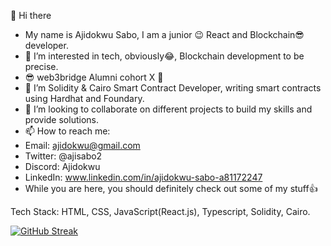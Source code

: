 👋 Hi there
- My name is Ajidokwu Sabo, I am a junior 😉 React and Blockchain😎 developer.
- 👀 I’m interested in tech, obviously😂, Blockchain development to be precise.
- 😎 web3bridge Alumni cohort X 🤗
- 🌱 I’m Solidity & Cairo Smart Contract Developer, writing smart contracts using Hardhat and Foundary.
- 💞️ I’m looking to collaborate on different projects to build my skills and provide solutions.
- 📫 How to reach me:
- Email: ajidokwu@gmail.com
- Twitter: @ajisabo2
- Discord: Ajidokwu
- LinkedIn: www.linkedin.com/in/ajidokwu-sabo-a81172247
- While you are here, you should definitely check out some of my stuff👍

Tech Stack: HTML, CSS, JavaScript(React.js), Typescript, Solidity, Cairo.
<!---
Aji70/aji70 is a ✨ special ✨ repository because its `README.md` (this file) appears on your GitHub profile.
You can click the Preview link to take a look at your changes.
--->
[![GitHub Streak](https://streak-stats.demolab.com?user=aji70&theme=github-dark-blue)](https://git.io/streak-stats)
